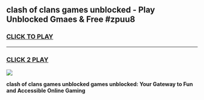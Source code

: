 
## clash of clans games unblocked - Play Unblocked Gmaes & Free #zpuu8
<h3>
<a href="https://news.freeplayer.one?title=clash_of_clans_games_unblocked&ref=03M">CLICK TO PLAY</a></h3>
<hr>

<h3>
<a href="https://news.freeplayer.one?title=clash_of_clans_games_unblocked&ref=03M">CLICK 2 PLAY</a>
  
</h3>

<a href="https://news.freeplayer.one?title=clash_of_clans_games_unblocked&ref=03M"><img src="https://clearcache.store/games.png"></a>


**clash of clans games unblocked games unblocked: Your Gateway to Fun and Accessible Online Gaming**
